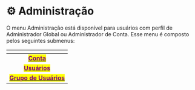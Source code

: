 # ⚙ Administração

O menu Administração está disponível para usuários com perfil de Administrador Global ou Administrador de Conta. Esse menu é composto pelos seguintes submenus:

<table data-view="cards"><thead><tr><th align="center"></th></tr></thead><tbody><tr><td align="center"><a href="conta.md"><mark style="color:purple;"><strong>Conta</strong></mark></a></td></tr><tr><td align="center"><a href="usuarios.md"><mark style="color:purple;"><strong>Usuários</strong></mark></a></td></tr><tr><td align="center"><a href="grupo-de-usuarios.md"><mark style="color:purple;"><strong>Grupo de Usuários</strong></mark></a></td></tr></tbody></table>

